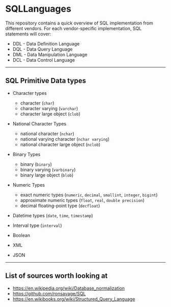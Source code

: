 # SQLLanguages

This repository contains a quick overview of SQL implementation from different vendors. 
For each vendor-specific implementation, SQL statements will cover:
- DDL - Data Definition Language
- DQL - Data Query Language
- DML - Data Manipulation Language
- DCL - Data Control Language

--- 
## SQL Primitive Data types
- Character types
    - character (`char`)
    - character varying (`varchar`)
    - character large object (`clob`)

- National Character Types
    - national character (`nchar`)
    - national varying character (`nchar varying`)
    - national character large object (`nclob`)

- Binary Types
    - binary (`binary`)
    - binary varying (`varbinary`)
    - binary large object (`blob`)

- Numeric Types
    - exact numeric types (`numeric`, `decimal`, `smallint`, `integer`, `bigint`)
    - approximate numeric types (`float`, `real`, `double precision`)
    - decimal floating-point type (`decfloat`)
- Datetime types (`date`, `time`, `timestamp`)
- Interval type (`interval`)
- Boolean
- XML
- JSON

---
## List of sources worth looking at
- https://en.wikipedia.org/wiki/Database_normalization
- https://github.com/ronsavage/SQL
- https://en.wikibooks.org/wiki/Structured_Query_Language